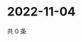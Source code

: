 # 2022-11-04

共 0 条

<!-- BEGIN WEIBO -->
<!-- 最后更新时间 Fri Nov 04 2022 00:25:31 GMT+0800 (China Standard Time) -->

<!-- END WEIBO -->
